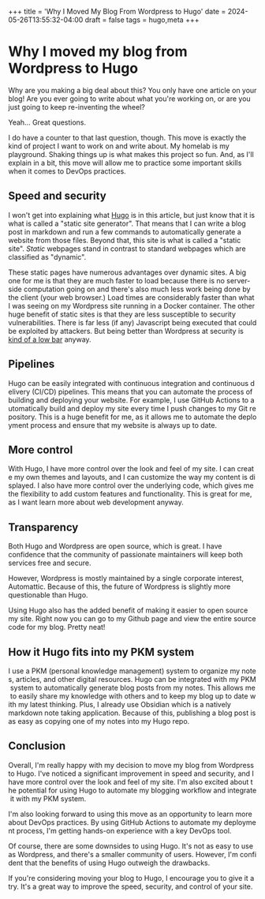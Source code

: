 +++
title = 'Why I Moved My Blog From Wordpress to Hugo'
date = 2024-05-26T13:55:32-04:00
draft = false
tags = hugo,meta
+++


# Why I moved my blog from Wordpress to Hugo

Why are you making a big deal about this? You only have one article on your blog! Are you ever going to write about what you're working on, or are you just going to keep re-inventing the wheel?

Yeah... Great questions. 

I do have a counter to that last question, though. This move is exactly the kind of project I want to work on and write about. My homelab is my playground. Shaking things up is what makes this project so fun. And, as I'll explain in a bit, this move will allow me to practice some important skills when it comes to DevOps practices.

## Speed and security
I won't get into explaining what [Hugo](https://github.com/gohugoio/hugo) is in this article, but just know that it is what is called a "static site generator".  That means that I can write a blog post in markdown and run a few commands to automatically generate a website from those files. Beyond that, this site is what is called a "static site". *Static* webpages stand in contrast to standard webpages which are classified as "dynamic". 

These static pages have numerous advantages over dynamic sites. A big one for me is that they are much faster to load because there is no server-side computation going on and there's also much less work being done by the client (your web browser.) Load times are considerably faster than what I was seeing on my Wordpress site running in a Docker container. The other huge benefit of static sites is that they are less susceptible to security vulnerabilities. There is far less (if any) Javascript being executed that could be exploited by attackers. But being better than Wordpress at security is [kind of a low bar](https://en.wikipedia.org/wiki/WordPress#Vulnerabilities) anyway.

## Pipelines
Hugo can be easily integrated with continuous integration and continuous delivery (CI/CD) pipelines. This means that you can automate the process of building and deploying your website. For example, I use GitHub Actions to automatically build and deploy my site every time I push changes to my Git repository. This is a huge benefit for me, as it allows me to automate the deployment process and ensure that my website is always up to date.

## More control
With Hugo, I have more control over the look and feel of my site. I can create my own themes and layouts, and I can customize the way my content is displayed. I also have more control over the underlying code, which gives me the flexibility to add custom features and functionality. This is great for me, as I want learn more about web development anyway.

## Transparency
Both Hugo and Wordpress are open source, which is great. I have confidence that the community of passionate maintainers will keep both services free and secure.

However, Wordpress is mostly maintained by a single corporate interest, Automattic. Because of this, the future of Wordpress is slightly more questionable than Hugo.

Using Hugo also has the added benefit of making it easier to open source my site. Right now you can go to my Github page and view the entire source code for my blog. Pretty neat!

## How it Hugo fits into my PKM system
I use a PKM (personal knowledge management) system to organize my notes, articles, and other digital resources. Hugo can be integrated with my PKM system to automatically generate blog posts from my notes. This allows me to easily share my knowledge with others and to keep my blog up to date with my latest thinking. Plus, I already use Obsidian which is a natively markdown note taking application. Because of this, publishing a blog post is as easy as copying one of my notes into my Hugo repo.

## Conclusion
Overall, I'm really happy with my decision to move my blog from Wordpress to Hugo. I've noticed a significant improvement in speed and security, and I have more control over the look and feel of my site. I'm also excited about the potential for using Hugo to automate my blogging workflow and integrate it with my PKM system.

I'm also looking forward to using this move as an opportunity to learn more about DevOps practices. By using GitHub Actions to automate my deployment process, I'm getting hands-on experience with a key DevOps tool.

Of course, there are some downsides to using Hugo. It's not as easy to use as Wordpress, and there's a smaller community of users. However, I'm confident that the benefits of using Hugo outweigh the drawbacks.

If you're considering moving your blog to Hugo, I encourage you to give it a try. It's a great way to improve the speed, security, and control of your site.
